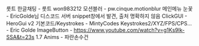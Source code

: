 룻트 한글채팅 -  	룻트 won983212
모션블러 - pw.cinque.motionblur
메인메뉴 눈꽃 - EricGolde님 디스코드 서버 snippet창에서 발견, 출처 명확하지 않음
ClickGUI - HeroGui v2
기본코드/Keystrokes - MintyCodes
Keystrokes2/XYZ/FPS/CPS... - Eric Golde
ImageButton - https://www.youtube.com/watch?v=g1Ks9lk-SSA&t=23s
1.7 Anims - 파란손수건
